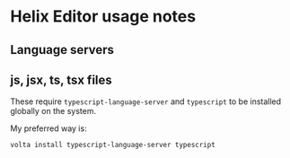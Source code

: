 # Helix Editor usage notes

## Language servers

## js, jsx, ts, tsx files

These require `typescript-language-server` and `typescript` to be installed globally on the system.

My preferred way is:

```bash
volta install typescript-language-server typescript
```
